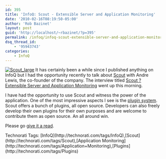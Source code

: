 ```yaml
---
id: 395
title: 'InfoQ: Scout - Extensible Server and Application Monitoring'
date: '2010-02-16T08:19:50-05:00'
author: 'Rob Bazinet'
layout: post
guid: 'http://localhost/~rbazinet/?p=395'
permalink: /infoq/infoq-scout-extensible-server-and-application-monitoring/
dsq_thread_id:
    - '95943743'
categories:
    - InfoQ
---
```


[![Scout_large](http://accidentaltechnologist.com/files/media/image/WindowsLiveWriter/InfoQScoutExtensibleServerMonitorUp_D3DE/Scout_large_thumb.png "Scout_large")](http://accidentaltechnologist.com/files/media/image/WindowsLiveWriter/InfoQScoutExtensibleServerMonitorUp_D3DE/Scout_large_2.png) It has certainly been a while since I published anything on InfoQ but I had the opportunity recently to talk about [Scout](http://scoutapp.com) with Andre Lewis, the co-founder of the company. The interview titled [Scout ? Extensible Server and Application Monitoring](http://www.infoq.com/articles/scout-extensible-monitoring) went up this morning.

I have had the opportunity to use Scout and witness the power of the application. One of the most impressive aspects I see is the [plugin system](http://scoutapp.com/info/plugin_anatomy). Scout offers a bunch of plugins, all open source. Developers can also freely develop their own plugins for their own purposes and are welcome to contribute them as open source. An all around win.

Please go [give it a read](http://www.infoq.com/articles/scout-extensible-monitoring).

<div class="wlWriterEditableSmartContent" id="scid:0767317B-992E-4b12-91E0-4F059A8CECA8:c503e929-361e-4149-a01a-2509c92699dd" style="padding-bottom: 0px; margin: 0px; padding-left: 0px; padding-right: 0px; display: inline; float: none; padding-top: 0px">Technorati Tags: [InfoQ](http://technorati.com/tags/InfoQ),[Scout](http://technorati.com/tags/Scout),[Application Monitoring](http://technorati.com/tags/Application+Monitoring),[Plugins](http://technorati.com/tags/Plugins)</div>
